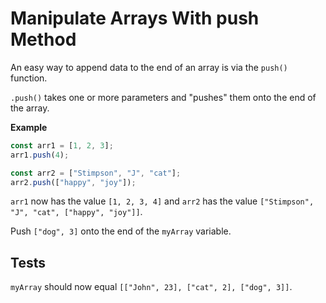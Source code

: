 # Manipulate Arrays With push Method

An easy way to append data to the end of an array is via the `push()` function.

`.push()` takes one or more parameters and "pushes" them onto the end of the array.

**Example**

```javascript
const arr1 = [1, 2, 3];
arr1.push(4);

const arr2 = ["Stimpson", "J", "cat"];
arr2.push(["happy", "joy"]);
```

`arr1` now has the value `[1, 2, 3, 4]` and `arr2` has the value `["Stimpson", "J", "cat", ["happy", "joy"]]`.

Push `["dog", 3]` onto the end of the `myArray` variable.

## Tests

`myArray` should now equal `[["John", 23], ["cat", 2], ["dog", 3]]`.